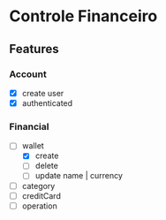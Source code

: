 # Controle Financeiro

## Features

### Account
- [x] create user
- [x] authenticated

### Financial
- [ ] wallet
  - [x] create
  - [ ] delete
  - [ ] update name | currency

- [ ] category
- [ ] creditCard
- [ ] operation
